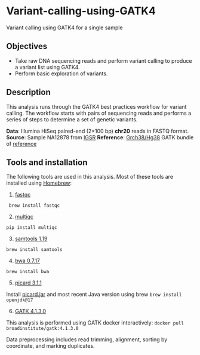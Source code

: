 # Variant-calling-using-GATK4
Variant calling using GATK4 for a single sample

## Objectives
- Take raw DNA sequencing reads and perform variant calling to produce a variant list using GATK4.
- Perform basic exploration of variants.

## Description

This analysis runs through the GATK4 best practices workflow for variant calling. The workflow starts with pairs of sequencing reads and performs a series of steps to determine a set of genetic variants.

**Data**: Illumina HiSeq paired-end (2×100 bp) **chr20** reads in FASTQ format.
**Source**: Sample NA12878 from [IGSR](https://www.internationalgenome.org/data-portal/sample/NA12878)
**Reference**: [Grch38/Hg38](https://console.cloud.google.com/storage/browser/genomics-public-data/resources/broad/hg38/v0/) GATK bundle of [reference](https://gatk.broadinstitute.org/hc/en-us/articles/360035890811)

## Tools and installation

The following tools are used in this analysis. Most of these tools are installed using [Homebrew](https://brew.sh/):

1. [fastqc](https://www.bioinformatics.babraham.ac.uk/projects/fastqc/)

``` brew install fastqc```

2. [multiqc](https://multiqc.info/)

```pip install multiqc```

3. [samtools 1.19](https://www.htslib.org/)

```brew install samtools```

4. [bwa 0.7.17](https://github.com/lh3/bwa)

```brew install bwa```

5. [picard 3.1.1](https://broadinstitute.github.io/picard/)

Install [picard.jar](https://github.com/broadinstitute/picard/releases/tag/3.1.1) and most recent Java version using brew
```brew install openjdk@17```

6. [GATK 4.1.3.0](https://gatk.broadinstitute.org/hc/en-us)

This analysis is performed using GATK docker interactively:
```docker pull broadinstitute/gatk:4.1.3.0```



Data preprocessing includes read trimming, alignment, sorting by coordinate, and marking duplicates.
